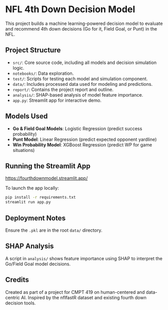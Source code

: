 # NFL 4th Down Decision Model

This project builds a machine learning-powered decision model to evaluate and recommend 4th down decisions (Go for it, Field Goal, or Punt) in the NFL.

## Project Structure

- `src/`: Core source code, including all models and decision simulation logic.
- `notebooks/`: Data exploration.
- `test/`: Scripts for testing each model and simulation component.
- `data/`: Includes processed data used for modeling and predictions.
- `report/`: Contains the project report and outline.
- `analysis/`: SHAP-based analysis of model feature importance.
- `app.py`: Streamlit app for interactive demo.

## Models Used

- **Go & Field Goal Models**: Logistic Regression (predict success probability)
- **Punt Model**: Linear Regression (predict expected opponent yardline)
- **Win Probability Model**: XGBoost Regression (predict WP for game situations)

## Running the Streamlit App

https://fourthdownmodel.streamlit.app/

To launch the app locally:

```bash
pip install -r requirements.txt
streamlit run app.py
```

## Deployment Notes

Ensure the `.pkl` are in the root `data/` directory.

## SHAP Analysis

A script in `analysis/` shows feature importance using SHAP to interpret the Go/Field Goal model decisions.

## Credits

Created as part of a project for CMPT 419 on human-centered and data-centric AI. Inspired by the nflfastR dataset and existing fourth down decision tools.
